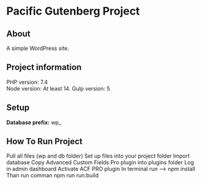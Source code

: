 # Pacific Gutenberg Project

## About

A simple WordPress site.

## Project information

PHP version: 7.4  
Node version: At least 14.
Gulp version: 5

## Setup

**Database prefix:** wp\_

## How To Run Project

Pull all files (wp and db folder)
Set up files into your project folder
Import database
Copy Advanced Custom Fields Pro plugin into plugins folder
Log in admin dashboard
Activate ACF PRO plugin
In terminal run --> npm install
Than run comman npm run run:build